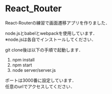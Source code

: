 # React_Router
React-Routerの練習で画面遷移アプリを作りました．

node.jsとbabelとwebpackを使用しています．  
※node.jsは各自でインストールしてください．

git clone後は以下の手順で起動します．
1. npm install
2. npm start
3. node server/server.js

ポートは3000番に設定しています．  
任意のurlでアクセスしてください．
